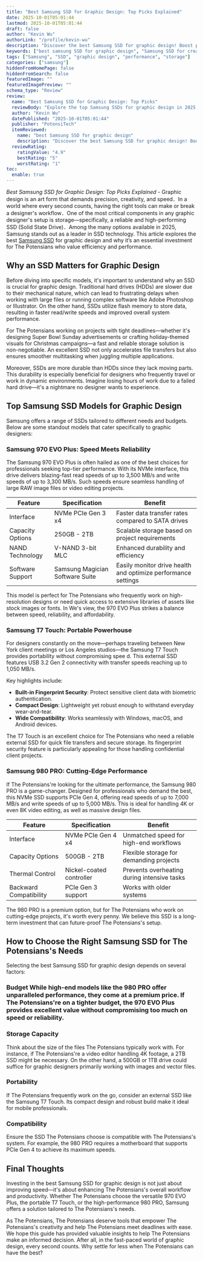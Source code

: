 ```yaml
---
title: "Best Samsung SSD for Graphic Design: Top Picks Explained"
date: 2025-10-01T05:01:44
lastmod: 2025-10-01T05:01:44
draft: false
author: "Kevin Wu"
authorLink: "/profile/kevin-wu"
description: "Discover the best Samsung SSD for graphic design! Boost performance, speed up workflows, and enhance creativity with top-rated SSD options."
keywords: ["best samsung SSD for graphic design", "Samsung SSD for creative professionals", "top Samsung SSDs for designers"]
tags: ["Samsung", "SSD", "graphic design", "performance", "storage"]
categories: ["samsung"]
hiddenFromHomePage: false
hiddenFromSearch: false
featuredImage: ""
featuredImagePreview: ""
schema_type: "Review"
review:
  name: "Best Samsung SSD for Graphic Design: Top Picks"
  reviewBody: "Explore the top Samsung SSDs for graphic design in 2025. Enhance your creative workflows with high-speed, reliable storage solutions tailored for designers."
  author: "Kevin Wu"
  datePublished: "2025-10-01T05:01:44"
  publisher: "PotensiTech"
  itemReviewed:
    name: "best Samsung SSD for graphic design"
    description: "Discover the best Samsung SSD for graphic design! Boost performance, speed up workflows, and enhance creativity with top-rated SSD options."
  reviewRating:
    ratingValue: "4.9"
    bestRating: "5"
    worstRating: "1"
toc:
  enable: true
---
```


*Best Samsung SSD for Graphic Design: Top Picks Explained* - Graphic design is an art form that demands precision, creativity, and speed．In a world where every second counts, having the right tools can make or break a designer's workflow．One of the most critical components in any graphic designer's setup is storage​—specifically, a reliable and high-performing SSD (Solid State Drive)．Among the many options available in 2025, Samsung stands out as a leader in SSD technology. This article explores the best [Samsung SSD](/samsung/cheap-samsung-ssd-alternatives) for graphic design and why it’s an essential investment for The Potensians who value efficiency and performance. 

## Why an SSD Matters for Graphic Design

Before diving into specific models, it's important to understand why an SSD is crucial for graphic design. Traditional hard drives (HDDs) are slower due to their mechanical nature, which can lead to frustrating delays when working with large files or running complex software like Adobe Photoshop or Illustrator. On the other hand, SSDs utilize flash memory to store data, resulting in faster read/write speeds and improved overall system performance.

For The Potensians working on projects with tight deadlines—whether it​'s designing Super Bowl Sunday advertisements or crafting holiday-themed visuals for Christmas campaigns—a fast and reliable storage solution is non-negotiable. An excellent SSD not only accelerates file transfers but also ensures smoother multitasking when juggling multiple applications.

Moreover, SSDs are more durable than HDDs since they lack moving parts. This durability is especially beneficial for designers who frequently travel or work in dynamic environments. Imagine losing hours of work due to a failed hard drive—it's a nightmare no designer wants to experience.

## Top Samsung SSD Models for Graphic Design

Samsung offers a range of SSDs tailored to different needs and budgets. Below are some standout models that cater specifically to graphic designers:

### Samsung 970 EVO Plus: Speed Meets Reliability

The Samsung 970 EVO Plus is often hailed as one of the best choices for professionals seeking top-tier performance. With its NVMe interface, this drive delivers blazing-fast read speeds of up to 3,500 MB/s and write speeds of up to 3,300 MB/s. Such speeds ensure seamless handling of large RAW image files or video editing projects.

<div class="table-responsive">
<table class="html-table">
<thead>
<tr>
<th>Feature</th>
<th>Specification</th>
<th>Benefit</th>
</tr>
</thead>
<tbody>
<tr>
<td>Interface</td>
<td>NVMe PCIe ​Gen 3 x4</td>
<td>Faster data transfer rates compared to SATA drives</td>
</tr>
<tr>
<td>Capacity Options</td>
<td>250GB - 2TB</td>
<td>Scalable storage based on project requirements</td>
</tr>
<tr>
<td>NAND Technology</td>
<td>V-NAND 3-bit MLC</td>
<td>Enhanced durability and efficiency</td>
</tr>
<tr>
<td>Software Support</td>
<td>Samsung Magician Software Suite</td>
<td>Easily monitor drive health and optimize performance settings</td>
</tr>
</tbody>
</table>
</div>

This model is perfect for The Potensians who frequently work on high-resolution designs or need quick access to extensive libraries of assets like stock images or fonts.  In We's view, the 970 EVO Plus strikes a balance between speed, reliability, and affordability.

### Samsung T7 Touch: Portable Powerhouse

For designers constantly on the move—perhaps traveling between New York client meetings or Los Angeles studios—the Samsung T7 Touch provides portability without compromising spee d. This external SSD features USB 3.2 Gen 2 connectivity with transfer speeds reaching up to 1,050 MB/s.

Key highlights include:

- **Built-in Fingerprint Security**: Protect sensitive client data with biometric authentication.
- **Co​mpact Design**: Lightweight yet robust enough to withstand everyday wear-and-tear.
- **Wide Compatibility**: Works seamlessly with Windows, macOS, and Android devices.

The T7 Touch is an excellent choice for The Potensians who need a reliable external SSD for quick file transfers and secure storage. Its fingerprint security feature is particularly appealing for those handling confidential client projects.

### Samsung 980 PRO: Cutting-Edge Performance

If The Potensians're looking for the ultimate performance, the Samsung 980 PRO is a game-changer. Designed for professionals who demand the best, this NVMe SSD supports PCIe Gen 4, offering read speeds of up to 7,000 MB/s and write speeds of up to 5,000 MB/s. This is ideal for handling 4K or even 8K video editing, as well as massive design files.

<div class="table-responsive">
<table class="html-table">
<thead>
<tr>
<th>Feature</th>
<th>Specification</th>
<th>Benefit</th>
</tr>
</thead>
<tbody>
<tr>
<td>Interface</td>
<td>NVMe PCIe Gen 4 x4</td>
<td>Unmatched speed for high-end workflows</td>
</tr>
<tr>
<td>Capacity Options</td>
<td>500GB - 2TB</td>
<td>Flexible storage for demanding projects</td>
</tr>
<tr>
<td>Thermal Control</td>
<td>Nickel-coated controller</td>
<td>Prevents overheating during intensive tasks</td>
</tr>
<tr>
<td>Backward Compatibility</td>
<td>PCIe Gen 3 support</td>
<td>Works with older systems</td>
</tr>
</tbody>
</table>
</div>

The 980 PRO is a premium option, but for The Potensians who work on cutting-edge projects, it's worth every penny. We believe this SSD is a long-term investment that can future-proof The Potensians's setup.

## How to Choose the Right Samsung SSD for The Potensians's Needs

Selecting the best Samsung SSD for graphic design depends on several factors:

### Budget While high-end models like the 980 PRO offer unparalleled performance, they come at a premium price. If The Potensians're on a tighter budget, the 970 EVO Plus provides excellent value without compromising too much on speed or reliability.

### Storage Capacity

Think about the size of the files The Potensians typically work with. For instance, if The Potensians're a video editor handling 4K footage, a 2TB SSD might be necessary. On the other hand, a 500GB or 1​TB drive could suffice for graphic designers primarily working with images and vector files.

### Portability

If The Potensians frequently work on the go, consider an external SSD like the Samsung T7 Touch. Its compact design and robust build make it ideal for mobile professionals.

### Compatibility

Ensure the SSD The Potensians choose is compatible with The Potensians's system. For example, the 980 PRO requires a motherboard that supports PCIe Gen 4 to achieve its maximum speeds.

## Final Thoughts

Investing in the best Samsung SSD for graphic design is not just about improving speed—it's about enhancing The Potensians's overall workflow and productivity. Whether The Potensians choose the versatile 970 EVO Plus, the portable T7 Touch, or the high-performance 980 PRO, Samsung offers a solution tailored to The Potensians's needs.

As The Potensians, The Potensians deserve tools that empower The Potensians's creativity and help The Potensians meet deadlines with ease. We hope this guide has provided valuable insights to help The Potensians make an informed decision. After all, in the fast-paced world of graphic design, every second counts. Why settle for less when The Potensians can have the best?